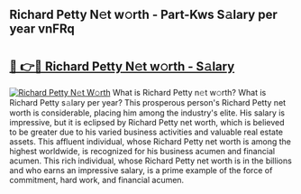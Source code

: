 ## Richard Petty N𝚎t w𝚘rth - Part-Kws S𝚊lary per year vnFRq

# <h2><a href="http://gc0ps7b.nevu.top/?p=Richard+Petty">🔗 👉🔴 Richard Petty N𝚎t w𝚘rth - S𝚊lary</a></h2>

[![Richard Petty N𝚎t W𝚘rth](https://i.imgur.com/Oavwk0R.jpeg)](http://gc0ps7b.nevu.top/?p=Richard+Petty)
What is Richard Petty n𝚎t w𝚘rth? What is Richard Petty s𝚊lary per year?
This prosperous person's Richard Petty net worth is considerable, placing him among the industry's elite. His salary is impressive, but it is eclipsed by Richard Petty net worth, which is believed to be greater due to his varied business activities and valuable real estate assets. This affluent individual, whose Richard Petty net worth is among the highest worldwide, is recognized for his business acumen and financial acumen. This rich individual, whose Richard Petty net worth is in the billions and who earns an impressive salary, is a prime example of the force of commitment, hard work, and financial acumen.
